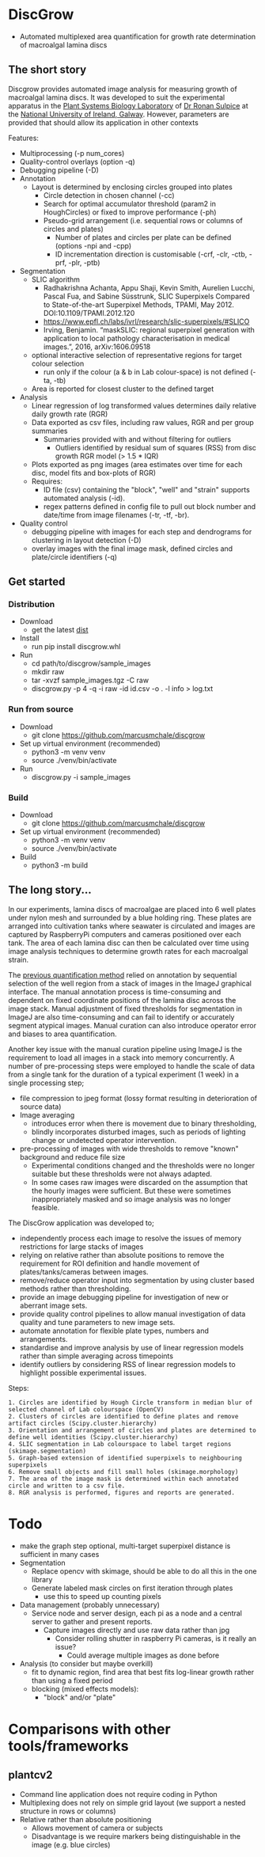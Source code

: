
# DiscGrow

- Automated multiplexed area quantification for growth rate determination of macroalgal lamina discs

## The short story 

Discgrow provides automated image analysis for measuring growth of macroalgal lamina discs. 
It was developed to suit the experimental apparatus in the 
[Plant Systems Biology Laboratory](https://sulpice-lab.com/)
of [Dr Ronan Sulpice](https://www.nuigalway.ie/our-research/people/natural-sciences/ronansulpice/) 
at the [National University of Ireland, Galway](https://www.nuigalway.ie/). 
However, parameters are provided that should allow its application in other contexts 

Features:
- Multiprocessing (-p num_cores)
- Quality-control overlays (option -q)
- Debugging pipeline (-D)
- Annotation
  - Layout is determined by enclosing circles grouped into plates
    - Circle detection in chosen channel (-cc)
    - Search for optimal accumulator threshold (param2 in HoughCircles) or fixed to improve performance (-ph)
    - Pseudo-grid arrangement (i.e. sequential rows or columns of circles and plates)
      - Number of plates and circles per plate can be defined (options -npi and -cpp)
      - ID incrementation direction is customisable (-crf, -clr, -ctb, -prf, -plr, -ptb)
- Segmentation
  - SLIC algorithm 
    - Radhakrishna Achanta, Appu Shaji, Kevin Smith, Aurelien Lucchi, Pascal Fua, and Sabine Süsstrunk, SLIC Superpixels Compared to State-of-the-art Superpixel Methods, TPAMI, May 2012. DOI:10.1109/TPAMI.2012.120
    - https://www.epfl.ch/labs/ivrl/research/slic-superpixels/#SLICO
    - Irving, Benjamin. “maskSLIC: regional superpixel generation with application to local pathology characterisation in medical images.”, 2016, arXiv:1606.09518
  - optional interactive selection of representative regions for target colour selection
    - run only if the colour (a & b in Lab colour-space) is not defined (-ta, -tb)
  - Area is reported for closest cluster to the defined target 
- Analysis
  - Linear regression of log transformed values determines daily relative daily growth rate (RGR)
  - Data exported as csv files, including raw values, RGR and per group summaries
    - Summaries provided with and without filtering for outliers 
      - Outliers identified by residual sum of squares (RSS) from disc growth RGR model (> 1.5 * IQR)
  - Plots exported as png images (area estimates over time for each disc, model fits and box-plots of RGR)
  - Requires:
    - ID file (csv) containing the "block", "well" and "strain" supports automated analysis (-id).
    - regex patterns defined in config file to pull out block number and date/time from image filenames (-tr, -tf, -br).
- Quality control
  - debugging pipeline with images for each step and dendrograms for clustering in layout detection (-D)
  - overlay images with the final image mask, defined circles and plate/circle identifiers (-q) 

## Get started
### Distribution

  - Download 
    - get the latest [dist](https://github.com/marcusmchale/discgrow/dist)
  - Install
    - run pip install discgrow.whl
  - Run
    - cd path/to/discgrow/sample_images
    - mkdir raw
    - tar -xvzf sample_images.tgz -C raw
    - discgrow.py -p 4 -q -i raw -id id.csv -o . -l info > log.txt

### Run from source

  - Download
    - git clone https://github.com/marcusmchale/discgrow
  - Set up virtual environment (recommended)
    - python3 -m venv venv
    - source ./venv/bin/activate
  - Run
    - discgrow.py -i sample_images


### Build

  - Download
    - git clone https://github.com/marcusmchale/discgrow
  - Set up virtual environment (recommended)
    - python3 -m venv venv
    - source ./venv/bin/activate
  - Build
    - python3 -m build



## The long story...

In our experiments, lamina discs of macroalgae are placed into 6 well plates under nylon mesh and
surrounded by a blue holding ring. These plates are arranged into cultivation tanks
where seawater is circulated and images are captured by RaspberryPi computers and cameras positioned over each tank.
The area of each lamina disc can then be calculated over time using image analysis techniques
to determine growth rates for each macroalgal strain.

The [previous quantification method](<https://academic.oup.com/plphys/article/180/1/109/6117624>)
relied on annotation by sequential selection of the well region from a stack of images in the ImageJ graphical interface.
The manual annotation process is time-consuming and dependent on fixed coordinate positions
of the lamina disc across the image stack.
Manual adjustment of fixed thresholds for segmentation in ImageJ are also time-consuming and
can fail to identify or accurately segment atypical images.
Manual curation can also introduce operator error and biases to area quantification.

Another key issue with the manual curation pipeline using ImageJ is the requirement to load all images in a stack into memory concurrently.
A number of pre-processing steps were employed to handle the scale of data from a single tank for the duration of a typical experiment (1 week) in a single processing step; 
  - file compression to jpeg format (lossy format resulting in deterioration of source data)
  - Image averaging
    - introduces error when there is movement due to binary thresholding,
    - blindly incorporates disturbed images, such as periods of lighting change or undetected operator intervention. 
  - pre-processing of images with wide thresholds to remove "known" background and reduce file size
    - Experimental conditions changed and the thresholds were no longer suitable but these thresholds were not always adapted.
    - In some cases raw images were discarded on the assumption that the hourly images were sufficient. But these were sometimes inappropriately masked and so image analysis was no longer feasible.

The DiscGrow application was developed to;
  - independently process each image to resolve the issues of memory restrictions for large stacks of images
  - relying on relative rather than absolute positions to remove the requirement for ROI definition and handle movement of plates/tanks/cameras between images.
  - remove/reduce operator input into segmentation by using cluster based methods rather than thresholding.
  - provide an image debugging pipeline for investigation of new or aberrant image sets.
  - provide quality control pipelines to allow manual investigation of data quality and tune parameters to new image sets.
  - automate annotation for flexible plate types, numbers and arrangements. 
  - standardise and improve analysis by use of linear regression models rather than simple averaging across timepoints
  - identify outliers by considering RSS of linear regression models to highlight possible experimental issues.


Steps:

    1. Circles are identified by Hough Circle transform in median blur of selected channel of Lab colourspace (OpenCV)
    2. Clusters of circles are identified to define plates and remove artifact circles (Scipy.cluster.hierarchy)
    3. Orientation and arrangement of circles and plates are determined to define well identities (Scipy.cluster.hierarchy)
    4. SLIC segmentation in Lab colourspace to label target regions (skimage.segmentation)
    5. Graph-based extension of identified superpixels to neighbouring superpixels
    6. Remove small objects and fill small holes (skimage.morphology)
    7. The area of the image mask is determined within each annotated circle and written to a csv file.
    8. RGR analysis is performed, figures and reports are generated.

# Todo
  - make the graph step optional, multi-target superpixel distance is sufficient in many cases
  - Segmentation
    - Replace opencv with skimage, should be able to do all this in the one library
    - Generate labeled mask circles on first iteration through plates
      - use this to speed up counting pixels
  - Data management (probably unnecessary)
    - Service node and server design, each pi as a node and a central server to gather and present reports.
      - Capture images directly and use raw data rather than jpg
        - Consider rolling shutter in raspberry Pi cameras, is it really an issue?
          - Could average multiple images as done before
  - Analysis (to consider but maybe overkill)
    - fit to dynamic region, find area that best fits log-linear growth rather than using a fixed period
    - blocking (mixed effects models):
      - "block" and/or "plate"  

# Comparisons with other tools/frameworks 
## plantcv2
  - Command line application does not require coding in Python
  - Multiplexing does not rely on simple grid layout (we support a nested structure in rows or columns)
  - Relative rather than absolute positioning 
    - Allows movement of camera or subjects
    - Disadvantage is we require markers being distinguishable in the image (e.g. blue circles)

    
